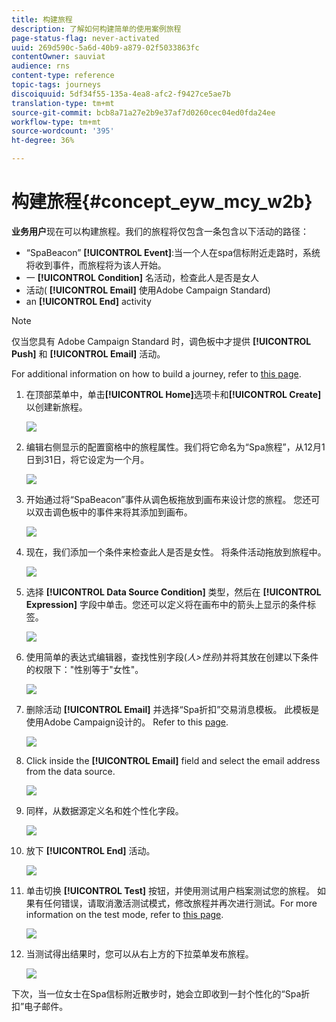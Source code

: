```yaml
---
title: 构建旅程
description: 了解如何构建简单的使用案例旅程
page-status-flag: never-activated
uuid: 269d590c-5a6d-40b9-a879-02f5033863fc
contentOwner: sauviat
audience: rns
content-type: reference
topic-tags: journeys
discoiquuid: 5df34f55-135a-4ea8-afc2-f9427ce5ae7b
translation-type: tm+mt
source-git-commit: bcb8a71a27e2b9e37af7d0260cec04ed0fda24ee
workflow-type: tm+mt
source-wordcount: '395'
ht-degree: 36%

---
```



# 构建旅程{#concept_eyw_mcy_w2b}

**业务用户**&#x200B;现在可以构建旅程。我们的旅程将仅包含一条包含以下活动的路径：

* “SpaBeacon” **[!UICONTROL Event]**:当一个人在spa信标附近走路时，系统将收到事件，而旅程将为该人开始。
* 一 **[!UICONTROL Condition]** 名活动，检查此人是否是女人
* 活动( **[!UICONTROL Email]** 使用Adobe Campaign Standard)
* an **[!UICONTROL End]** activity

>[!NOTE]
>
>仅当您具有 Adobe Campaign Standard 时，调色板中才提供 **[!UICONTROL Push]** 和 **[!UICONTROL Email]** 活动。

For additional information on how to build a journey, refer to [this page](../building-journeys/journey.md).

1. 在顶部菜单中，单击&#x200B;**[!UICONTROL Home]**&#x200B;选项卡和&#x200B;**[!UICONTROL Create]**&#x200B;以创建新旅程。

   ![](../assets/journey31.png)

1. 编辑右侧显示的配置窗格中的旅程属性。我们将它命名为“Spa旅程”，从12月1日到31日，将它设定为一个月。

   ![](../assets/journeyuc1_8.png)

1. 开始通过将“SpaBeacon”事件从调色板拖放到画布来设计您的旅程。 您还可以双击调色板中的事件来将其添加到画布。

   ![](../assets/journeyuc1_9.png)

1. 现在，我们添加一个条件来检查此人是否是女性。 将条件活动拖放到旅程中。

   ![](../assets/journeyuc1_10.png)

1. 选择 **[!UICONTROL Data Source Condition]** 类型，然后在 **[!UICONTROL Expression]** 字段中单击。您还可以定义将在画布中的箭头上显示的条件标签。

   ![](../assets/journeyuc1_11.png)

1. 使用简单的表达式编辑器，查找性别字段(_人>性别_)并将其放在创建以下条件的权限下：&quot;性别等于&quot;女性&quot;。

   ![](../assets/journeyuc1_12.png)

1. 删除活动 **[!UICONTROL Email]** 并选择“Spa折扣”交易消息模板。 此模板是使用Adobe Campaign设计的。 Refer to this [page](https://docs.adobe.com/content/help/zh-Hans/campaign-standard/using/communication-channels/transactional-messaging/about-transactional-messaging.html).

   ![](../assets/journeyuc1_13.png)

1. Click inside the **[!UICONTROL Email]** field and select the email address from the data source.

   ![](../assets/journeyuc1_14.png)

1. 同样，从数据源定义名和姓个性化字段。

   ![](../assets/journeyuc1_15.png)

1. 放下 **[!UICONTROL End]** 活动。

   ![](../assets/journeyuc1_17.png)

1. 单击切换 **[!UICONTROL Test]** 按钮，并使用测试用户档案测试您的旅程。 如果有任何错误，请取消激活测试模式，修改旅程并再次进行测试。For more information on the test mode, refer to [this page](../building-journeys/testing-the-journey.md).

   ![](../assets/journeyuc1_18bis.png)

1. 当测试得出结果时，您可以从右上方的下拉菜单发布旅程。

   ![](../assets/journeyuc1_18.png)

下次，当一位女士在Spa信标附近散步时，她会立即收到一封个性化的“Spa折扣”电子邮件。
